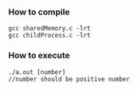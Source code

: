 ### How to compile
```
gcc sharedMemory.c -lrt
gcc childProcess.c -lrt
```
### How to execute
```
./a.out [number]
//number should be positive number
```

